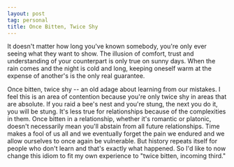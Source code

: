 ```yaml
---
layout: post
tag: personal
title: Once Bitten, Twice Shy
---
```


It doesn't matter how long you've known somebody, you're only ever seeing what they want to show.  The illusion of comfort, trust and understanding of your counterpart is only true on sunny days.  When the rain comes and the night is cold and long, keeping oneself warm at the expense of another's is the only real guarantee.  

Once bitten, twice shy -- an old adage about learning from our mistakes.  I feel this is an area of contention because you're only twice shy in areas that are absolute.  If you raid a bee's nest and you're stung, the next you do it, you will be stung.  It's less true for relationships because of the complexities in them.  Once bitten in a relationship, whether it's romantic or platonic, doesn't necessarily mean you'll abstain from all future relationships.  Time makes a fool of us all and we eventually forget the pain we endured and we allow ourselves to once again be vulnerable.  But history repeats itself for people who don't learn and that's exactly what happened.  So I'd like to now change this idiom to fit my own experience to "twice bitten, incoming third."
